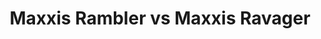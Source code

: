 ---
layout: community
category: community
title: "Maxxis Rambler vs Maxxis Ravager"
description: "Tires. It’s time for some new gravel tires and I have a hard time choosing between these two - maxxis rambler vs ravager. Looking for something with less rolling resistance."
isTopLevel: false
isSingleLevel: false
isArticle: false
datePublished: 2022-07-28 15:40:00 +0300
dateModified: 2022-07-28 15:40:00 +0300
published: false
---